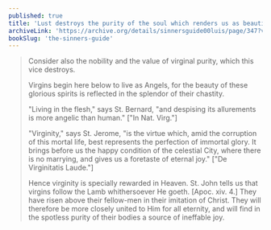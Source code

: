 ```yaml
---
published: true
title: 'Lust destroys the purity of the soul which renders us as beautiful as the Angels'
archiveLink: 'https://archive.org/details/sinnersguide00luis/page/347?view=theater'
bookSlug: 'the-sinners-guide'
---
```


> Consider also the nobility and the value of virginal purity, which this vice destroys.
>
> Virgins begin here below to live as Angels, for the beauty of these glorious spirits is reflected in the splendor of their chastity.
>
> "Living in the flesh," says St. Bernard, "and despising its allurements is more angelic than human." ["In Nat. Virg."]
>
> "Virginity," says St. Jerome, "is the virtue which, amid the corruption of this mortal life, best represents the perfection of immortal glory. It brings before us the happy condition of the celestial City, where there is no marrying, and gives us a foretaste of eternal joy." ["De Virginitatis Laude."]
>
> Hence virginity is specially rewarded in Heaven. St. John tells us that virgins follow the Lamb whithersoever He goeth. [Apoc. xiv. 4.] They have risen above their fellow-men in their imitation of Christ. They will therefore be more closely united to Him for all eternity, and will find in the spotless purity of their bodies a source of ineffable joy.